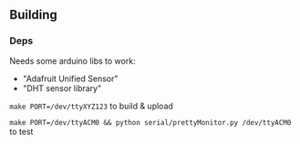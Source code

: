 ## Building

### Deps

Needs some arduino libs to work:

- "Adafruit Unified Sensor"
- "DHT sensor library"

`make PORT=/dev/ttyXYZ123` to build & upload

`make PORT=/dev/ttyACM0 && python serial/prettyMonitor.py /dev/ttyACM0 ` to test
